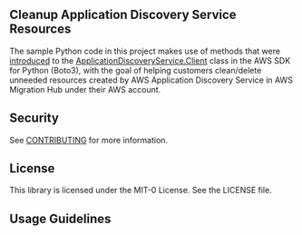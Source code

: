 ## Cleanup Application Discovery Service Resources

The sample Python code in this project makes use of methods that were [introduced](https://aws.amazon.com/about-aws/whats-new/2023/10/aws-application-discovery-service-new-actions/) to the [ApplicationDiscoveryService.Client](https://boto3.amazonaws.com/v1/documentation/api/latest/reference/services/discovery.html) class in the AWS SDK for Python (Boto3), with the goal of helping customers clean/delete unneeded resources created by AWS Application Discovery Service in AWS Migration Hub under their AWS account.

## Security

See [CONTRIBUTING](CONTRIBUTING.md#security-issue-notifications) for more information.

## License

This library is licensed under the MIT-0 License. See the LICENSE file.

## Usage Guidelines
